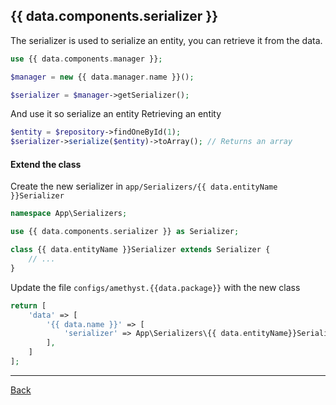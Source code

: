 ## {{ data.components.serializer }}

The serializer is used to serialize an entity, you can retrieve it from the data.

```php
use {{ data.components.manager }};

$manager = new {{ data.manager.name }}();

$serializer = $manager->getSerializer();

```

And use it so serialize an entity
Retrieving an entity

```php
$entity = $repository->findOneById(1);
$serializer->serialize($entity)->toArray(); // Returns an array

```
#### Extend the class

Create the new serializer in `app/Serializers/{{ data.entityName }}Serializer`
```php
namespace App\Serializers;

use {{ data.components.serializer }} as Serializer;

class {{ data.entityName }}Serializer extends Serializer {
	// ...
}
```
Update the file `configs/amethyst.{{data.package}}` with the new class
```php
return [
    'data' => [
        '{{ data.name }}' => [
            'serializer' => App\Serializers\{{ data.entityName}}Serializer::class,
        ],
    ]
];
```

---
[Back](index.md)